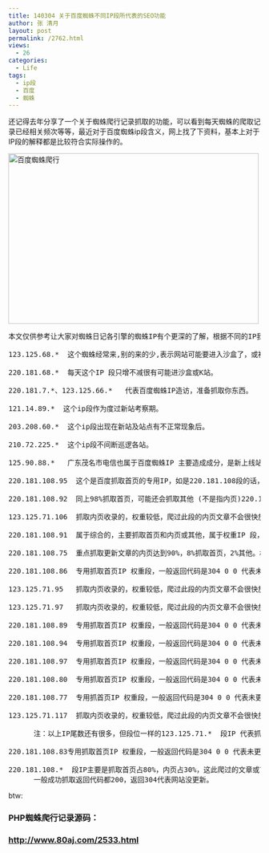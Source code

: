 ```yaml
---
title: 140304 关于百度蜘蛛不同IP段所代表的SEO功能
author: 张 清月
layout: post
permalink: /2762.html
views:
  - 26
categories:
  - Life
tags:
  - ip段
  - 百度
  - 蜘蛛
---
```

还记得去年分享了一个关于蜘蛛爬行记录抓取的功能，可以看到每天蜘蛛的爬取记录已经相关频次等等，最近对于百度蜘蛛ip段含义，网上找了下资料，基本上对于IP段的解释都是比较符合实际操作的。

<img src="http://pic.80aj.com/2013/01/zzjt.jpg" width="500" height="340" alt="百度蜘蛛爬行" class="alignleft" />

<pre>本文仅供参考让大家对蜘蛛日记各引擎的蜘蛛IP有个更深的了解，根据不同的IP我们可以分析网站是个怎样的状态.下面就按照IIS日记上的百度蜘蛛IP为例:

123.125.68.*  这个蜘蛛经常来,别的来的少,表示网站可能要进入沙盒了，或被者降权。

220.181.68.*  每天这个IP 段只增不减很有可能进沙盒或K站。

220.181.7.*、123.125.66.*   代表百度蜘蛛IP造访，准备抓取你东西。

121.14.89.*  这个ip段作为度过新站考察期。

203.208.60.*  这个ip段出现在新站及站点有不正常现象后。

210.72.225.*  这个ip段不间断巡逻各站。

125.90.88.*   广东茂名市电信也属于百度蜘蛛IP 主要造成成分，是新上线站较多，还有使用过站长工具，或SEO综合检测造成的。

220.181.108.95  这个是百度抓取首页的专用IP，如是220.181.108段的话，基本来说你的网站会天天隔夜快照，绝对错不了的，我保证。

220.181.108.92  同上98%抓取首页，可能还会抓取其他 (不是指内页)220.181段属于权重IP段此段爬过的文章或首页基本24小时放出来。

123.125.71.106  抓取内页收录的，权重较低，爬过此段的内页文章不会很快放出来，因不是原创或采集文章。

220.181.108.91  属于综合的，主要抓取首页和内页或其他，属于权重IP 段，爬过的文章或首页基本24小时放出来。

220.181.108.75  重点抓取更新文章的内页达到90%，8%抓取首页，2%其他。权重IP 段，爬过的文章或首页基本24小时放出来。

220.181.108.86  专用抓取首页IP 权重段，一般返回代码是304 0 0 代表未更新。

123.125.71.95   抓取内页收录的，权重较低，爬过此段的内页文章不会很快放出来，因不是原创或采集文章。

123.125.71.97   抓取内页收录的，权重较低，爬过此段的内页文章不会很快放出来，因不是原创或采集文章。

220.181.108.89  专用抓取首页IP 权重段，一般返回代码是304 0 0 代表未更新。

220.181.108.94  专用抓取首页IP 权重段，一般返回代码是304 0 0 代表未更新。

220.181.108.97  专用抓取首页IP 权重段，一般返回代码是304 0 0 代表未更新。

220.181.108.80  专用抓取首页IP 权重段，一般返回代码是304 0 0 代表未更新。

220.181.108.77  专用抓首页IP 权重段，一般返回代码是304 0 0 代表未更新。

123.125.71.117  抓取内页收录的，权重较低，爬过此段的内页文章不会很快放出来，因不是原创或采集文章。

      注：以上IP尾数还有很多，但段位一样的123.125.71.*  段IP 代表抓取内页收录的权重比较低.可能由于你采集文章或拼文章暂时被收录但不放出来.(意思也就是说待定)。

220.181.108.83专用抓取首页IP 权重段，一般返回代码是304 0 0 代表未更新。

220.181.108.*  段IP主要是抓取首页占80%，内页占30%，这此爬过的文章或首页，绝对24小时内放出来和隔夜快照的，这点我可以保证!
      一般成功抓取返回代码都200，返回304代表网站没更新。</pre>

btw:

### PHP蜘蛛爬行记录源码：  
### http://www.80aj.com/2533.html